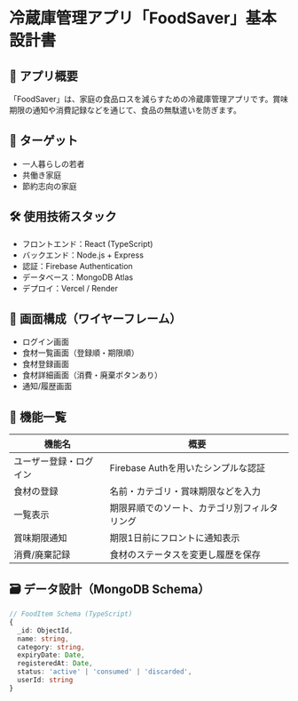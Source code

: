 # 冷蔵庫管理アプリ「FoodSaver」基本設計書

## 🎯 アプリ概要
「FoodSaver」は、家庭の食品ロスを減らすための冷蔵庫管理アプリです。賞味期限の通知や消費記録などを通じて、食品の無駄遣いを防ぎます。

## 👤 ターゲット
- 一人暮らしの若者
- 共働き家庭
- 節約志向の家庭

## 🛠️ 使用技術スタック
- フロントエンド：React (TypeScript)
- バックエンド：Node.js + Express
- 認証：Firebase Authentication
- データベース：MongoDB Atlas
- デプロイ：Vercel / Render

## 📱 画面構成（ワイヤーフレーム）
- ログイン画面
- 食材一覧画面（登録順・期限順）
- 食材登録画面
- 食材詳細画面（消費・廃棄ボタンあり）
- 通知/履歴画面

## 🧩 機能一覧
| 機能名 | 概要 |
|--------|------|
| ユーザー登録・ログイン | Firebase Authを用いたシンプルな認証 |
| 食材の登録 | 名前・カテゴリ・賞味期限などを入力 |
| 一覧表示 | 期限昇順でのソート、カテゴリ別フィルタリング |
| 賞味期限通知 | 期限1日前にフロントに通知表示 |
| 消費/廃棄記録 | 食材のステータスを変更し履歴を保存 |

## 🗃️ データ設計（MongoDB Schema）
```ts
// FoodItem Schema (TypeScript)
{
  _id: ObjectId,
  name: string,
  category: string,
  expiryDate: Date,
  registeredAt: Date,
  status: 'active' | 'consumed' | 'discarded',
  userId: string
}
